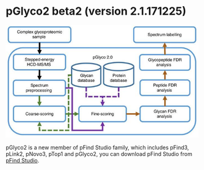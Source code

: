 # pGlyco2 beta2 (version 2.1.171225)

![pGlyco2 workflow](https://github.com/pFindStudio/pGlyco2/blob/master/image/pGlyco2Flow.jpg)

pGlyco2 is a new member of pFind Studio family, which includes pFind3, pLink2, pNovo3, pTop1 and pGlyco2, you can download pFind Studio from [pFind Studio](http://pfind.ict.ac.cn).


